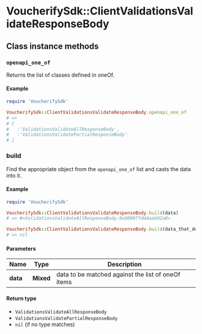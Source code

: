 # VoucherifySdk::ClientValidationsValidateResponseBody

## Class instance methods

### `openapi_one_of`

Returns the list of classes defined in oneOf.

#### Example

```ruby
require 'VoucherifySdk'

VoucherifySdk::ClientValidationsValidateResponseBody.openapi_one_of
# =>
# [
#   :'ValidationsValidateAllResponseBody',
#   :'ValidationsValidatePartialResponseBody'
# ]
```

### build

Find the appropriate object from the `openapi_one_of` list and casts the data into it.

#### Example

```ruby
require 'VoucherifySdk'

VoucherifySdk::ClientValidationsValidateResponseBody.build(data)
# => #<ValidationsValidateAllResponseBody:0x00007fdd4aab02a0>

VoucherifySdk::ClientValidationsValidateResponseBody.build(data_that_doesnt_match)
# => nil
```

#### Parameters

| Name | Type | Description |
| ---- | ---- | ----------- |
| **data** | **Mixed** | data to be matched against the list of oneOf items |

#### Return type

- `ValidationsValidateAllResponseBody`
- `ValidationsValidatePartialResponseBody`
- `nil` (if no type matches)

